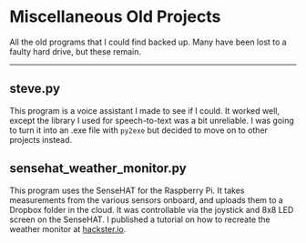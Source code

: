 # Miscellaneous Old Projects
All the old programs that I could find backed up. Many have been lost to a faulty hard drive, but these remain.

---

## steve.py
This program is a voice assistant I made to see if I could. It worked well, except the library I used for speech-to-text was a bit unreliable. I was going to turn it into an .exe file with `py2exe` but decided to move on to other projects instead.

## sensehat_weather_monitor.py
This program uses the SenseHAT for the Raspberry Pi. It takes measurements from the various sensors onboard, and uploads them to a Dropbox folder in the cloud. It was controllable via the joystick and 8x8 LED screen on the SenseHAT. I published a tutorial on how to recreate the weather monitor at [hackster.io](https://www.hackster.io/craftablescience/weather-monitor-13f9ce).
